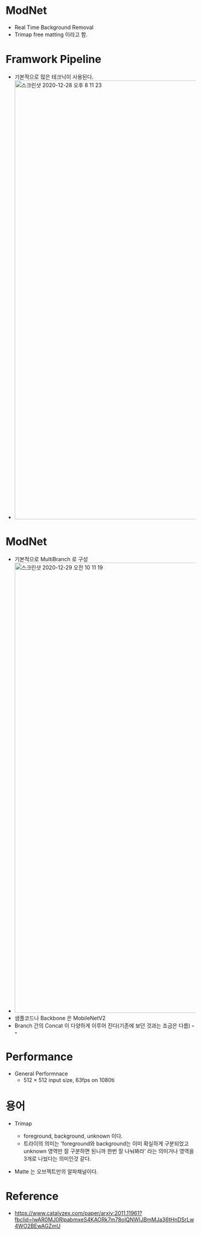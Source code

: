 # ModNet
 - Real Time Background Removal
 - Trimap free matting 이라고 함. 

# Framwork Pipeline
 - 기본적으로 많은 테크닉이 사용된다.
 - <img width="1161" alt="스크린샷 2020-12-28 오후 8 11 23" src="https://user-images.githubusercontent.com/7637498/103210423-f3b30200-4948-11eb-88f6-842cec1bed30.png">

# ModNet
 - 기본적으로 MultiBranch 로 구성
 - <img width="1191" alt="스크린샷 2020-12-29 오전 10 11 19" src="https://user-images.githubusercontent.com/7637498/103252257-5c3cc600-49bf-11eb-8748-eb9cca2afb38.png">
  - 샘플코드나 Backbone 은 MobileNetV2
  - Branch 간의 Concat 이 다양하게 이루어 진다(기존에 보던 것과는 조금은 다름) __--__


# Performance
 - General Performnace 
    - 512 × 512 input size, 63fps on 1080ti

# 용어
 - Trimap
   - foreground, background, unknown 이다.
   - 트라이의 의미는 'foreground와 background는 이미 확실하게 구분되었고 unknown 영역만 잘 구분하면 된니까 한번 잘 나눠봐라' 라는 의미거나 
영역을 3개로 나눴다는 의미인것 같다.

 - Matte 는 오브젝트만의 알파채널이다.

# Reference
- https://www.catalyzex.com/paper/arxiv:2011.11961?fbclid=IwAR0MJ0RlpabmxeS4KAORk7m78olQNWIJBmMJa36tHnDSrLw4WO2BEwAGZmU
